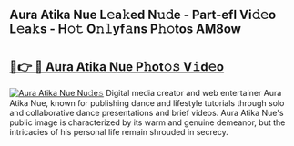## Aura Atika Nue L𝚎a𝚔ed N𝚞𝚍e - Part-efI Vi𝚍𝚎o L𝚎a𝚔s - H𝚘𝚝 O𝚗𝚕yf𝚊ns P𝚑𝚘tos AM8ow

# <h2><a href="http://kfahbn.oniu.top/?m=Aura+Atika+Nue">🔗👉 🔴 Aura Atika Nue P𝚑ot𝚘𝚜 V𝚒d𝚎o</a></h2>

[![Aura Atika Nue Nu𝚍e𝚜](https://i.imgur.com/0qMVB7G.gif)](http://kfahbn.oniu.top/?m=Aura+Atika+Nue)
Digital media creator and web entertainer Aura Atika Nue, known for publishing dance and lifestyle tutorials through solo and collaborative dance presentations and brief videos. Aura Atika Nue's public image is characterized by its warm and genuine demeanor, but the intricacies of his personal life remain shrouded in secrecy.  
